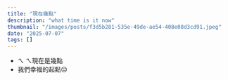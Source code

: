 ```yaml
---
title: "現在幾點"
description: "what time is it now"
thumbnail: "/images/posts/f3d5b281-535e-49de-ae54-408e08d3cd91.jpeg"
date: "2025-07-07"
tags: []
---
```

- ㄟ ㄟ現在是幾點
- 我們幸福的起點😔

